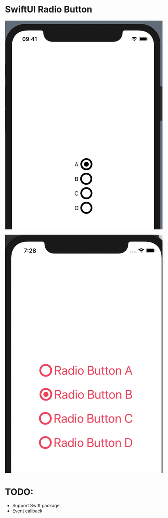 # SwiftUI Radio Button

![Screenshot 1](./images/screen1.png)

![Screenshot 2](./images/screen2.png)

# TODO:

- Support Swift package.
- Event callback
